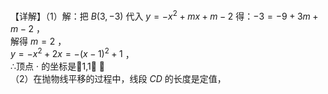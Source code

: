 【详解】（1）解：把 $B \left( 3 , - 3 \right)$ 代入 $y = - x ^ { 2 } + m x + m - 2$ 得：$- 3 = - 9 + 3 m + m - 2$ ，  
解得 $m = 2$ ，  
$y = - x ^ { 2 } + 2 x = - { \bigl ( } x - 1 { \bigr ) } ^ { 2 } + 1$ ，  
∴顶点 $\cdot$ 的坐标是1,1 ；  
（2）在抛物线平移的过程中，线段 $C D$ 的长度是定值，  
